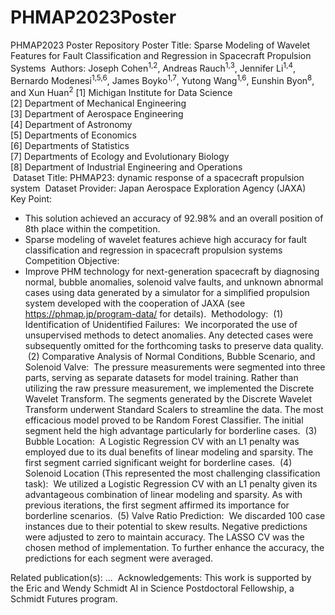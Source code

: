 # PHMAP2023Poster
PHMAP2023 Poster Repository
Poster Title: Sparse Modeling of Wavelet Features for Fault Classification and Regression in Spacecraft Propulsion Systems
​
Authors: Joseph Cohen<sup>1,2</sup>, Andreas Rauch<sup>1,3</sup>, Jennifer Li<sup>1,4</sup>, Bernardo Modenesi<sup>1,5,6</sup>, James Boyko<sup>1,7</sup>, Yutong Wang<sup>1,6</sup>, Eunshin Byon<sup>8</sup>, and Xun Huan<sup>2</sup>
​
[1] Michigan Institute for Data Science<br>
[2] Department of Mechanical Engineering<br>
[3] Department of Aerospace Engineering<br>
[4] Department of Astronomy<br>
[5] Departments of Economics<br>
[6] Departments of Statistics<br>
[7] Departments of Ecology and Evolutionary Biology<br>
[8] Department of Industrial Engineering and Operations<br>
​
Dataset Title: PHMAP23: dynamic response of a spacecraft propulsion system
​
Dataset Provider: Japan Aerospace Exploration Agency (JAXA)
​
Key Point:
- This solution achieved an accuracy of 92.98% and an overall position of 8th place within the competition.
- Sparse modeling of wavelet features achieve high accuracy for fault classification and regression in spacecraft propulsion systems
​
Competition Objective:
- Improve PHM technology for next-generation spacecraft by diagnosing normal, bubble anomalies, solenoid valve faults, and unknown abnormal cases using data generated by a simulator for a simplified propulsion system developed with the cooperation of JAXA (see https://phmap.jp/program-data/ for details).
​
Methodology:
​
(1) Identification of Unidentified Failures:
​
We incorporated the use of unsupervised methods to detect anomalies. Any detected cases were subsequently omitted for the forthcoming tasks to preserve data quality.
​
(2) Comparative Analysis of Normal Conditions, Bubble Scenario, and Solenoid Valve:
​
The pressure measurements were segmented into three parts, serving as separate datasets for model training. Rather than utilizing the raw pressure measurement, we implemented the Discrete Wavelet Transform. The segments generated by the Discrete Wavelet Transform underwent Standard Scalers to streamline the data. The most efficacious model proved to be Random Forest Classifier. The initial segment held the high advantage particularly for borderline cases.
​
(3) Bubble Location:
​
A Logistic Regression CV with an L1 penalty was employed due to its dual benefits of linear modeling and sparsity. The first segment carried significant weight for borderline cases.
​
(4) Solenoid Location (This represented the most challenging classification task):
​
We utilized a Logistic Regression CV with an L1 penalty given its advantageous combination of linear modeling and sparsity. As with previous iterations, the first segment affirmed its importance for borderline scenarios.
​
(5) Valve Ratio Prediction:
​
We discarded 100 case instances due to their potential to skew results. Negative predictions were adjusted to zero to maintain accuracy. The LASSO CV was the chosen method of implementation. To further enhance the accuracy, the predictions for each segment were averaged.
    
Related publication(s):
...
​
Acknowledgements: This work is supported by the Eric and Wendy Schmidt AI in Science Postdoctoral Fellowship, a Schmidt Futures program.
